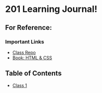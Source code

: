 # 201 Learning Journal!
 
## For Reference:
 
### Important Links
- [Class Repo](https://github.com/codefellows/seattle-201n16)
- [Book: HTML & CSS](https://wtf.tw/ref/duckett.pdf)
 
## Table of Contents
- [Class 1](class1.md)